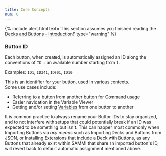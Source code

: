 ```yaml
---
title: Core Concepts
num: 0
---
```


{% include alert.html text='This section assumes you finished reading the <a href="decks-and-buttons/introduction">Decks and Buttons - Introduction</a>!' type="warning" %}

### Button ID

Each button, when created, is automatically assigned an ID along the conventions of `ID` + an available number starting from `1`.

Examples: `ID1`, `ID341`, `ID201`, `ID10`

This is an identifier for your button, used in various contexts.\
Some use cases include:

- Referring to a button from another button for [Command](#placeholder) usage
- Easier navigation in the [Variable Viewer](#placeholder)
- Getting and/or setting [Variables](#placeholder) from one button to another

It is common practice to always rename your Button IDs to stay organized, and to not interfere with setups that could potentially break if an ID was expected to be something but isn't. This can happen most commonly when Importing Buttons via _any means_ such as Importing Decks and Buttons from JSON, or Installing Extensions that include a Deck with Buttons, as any Buttons that already exist within SAMMI that share an imported button's ID, will revert back to default automatic assignment mentioned above.
